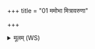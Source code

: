 +++
title = "01 ममोभा मित्रावरुणा"

+++
<details><summary>मूलम् (WS)</summary>

ममोभा मित्रावरुणा ममोभेन्द्राबृहस्पती ।  
मम त्वष्टा च पूषा च ममैव सविता वशे ॥॥ १ ॥  
मम विष्णुश्च सोमश्च ममैव मरुतो भुवन् ।  
सरस्वांश्च भगश्च विश्वे देवा वशे मम ॥ २ ॥
</details>